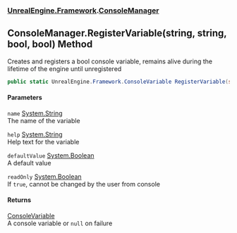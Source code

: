 ### [UnrealEngine.Framework](./UnrealEngine-Framework.md 'UnrealEngine.Framework').[ConsoleManager](./UnrealEngine-Framework-ConsoleManager.md 'UnrealEngine.Framework.ConsoleManager')
## ConsoleManager.RegisterVariable(string, string, bool, bool) Method
Creates and registers a bool console variable, remains alive during the lifetime of the engine until unregistered  
```csharp
public static UnrealEngine.Framework.ConsoleVariable RegisterVariable(string name, string help, bool defaultValue=false, bool readOnly=false);
```
#### Parameters
<a name='UnrealEngine-Framework-ConsoleManager-RegisterVariable(string_string_bool_bool)-name'></a>
`name` [System.String](https://docs.microsoft.com/en-us/dotnet/api/System.String 'System.String')  
The name of the variable  
  
<a name='UnrealEngine-Framework-ConsoleManager-RegisterVariable(string_string_bool_bool)-help'></a>
`help` [System.String](https://docs.microsoft.com/en-us/dotnet/api/System.String 'System.String')  
Help text for the variable  
  
<a name='UnrealEngine-Framework-ConsoleManager-RegisterVariable(string_string_bool_bool)-defaultValue'></a>
`defaultValue` [System.Boolean](https://docs.microsoft.com/en-us/dotnet/api/System.Boolean 'System.Boolean')  
A default value  
  
<a name='UnrealEngine-Framework-ConsoleManager-RegisterVariable(string_string_bool_bool)-readOnly'></a>
`readOnly` [System.Boolean](https://docs.microsoft.com/en-us/dotnet/api/System.Boolean 'System.Boolean')  
If `true`, cannot be changed by the user from console  
  
#### Returns
[ConsoleVariable](./UnrealEngine-Framework-ConsoleVariable.md 'UnrealEngine.Framework.ConsoleVariable')  
A console variable or `null` on failure  
